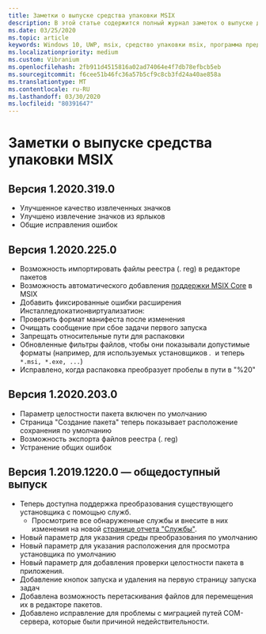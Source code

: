 ```yaml
---
title: Заметки о выпуске средства упаковки MSIX
description: В этой статье содержится полный журнал заметок о выпуске для различных версий средства упаковки MSIX.
ms.date: 03/25/2020
ms.topic: article
keywords: Windows 10, UWP, msix, средство упаковки msix, программа предварительной оценки
ms.localizationpriority: medium
ms.custom: Vibranium
ms.openlocfilehash: 2fb911d4515816a02ad74064e4f7db78efbcb5eb
ms.sourcegitcommit: f6cee51b46fc36a57b5cf9c8cb3fd24a40ae858a
ms.translationtype: MT
ms.contentlocale: ru-RU
ms.lasthandoff: 03/30/2020
ms.locfileid: "80391647"
---
```

# <a name="release-notes-for-the-msix-packaging-tool"></a>Заметки о выпуске средства упаковки MSIX

## <a name="version-120203190"></a>Версия 1.2020.319.0
- Улучшенное качество извлеченных значков
- Улучшено извлечение значков из ярлыков
- Общие исправления ошибок

## <a name="version-120202250"></a>Версия 1.2020.225.0
- Возможность импортировать файлы реестра (. reg) в редакторе пакетов
- Возможность автоматического добавления [поддержки MSIX Core](../../msix-core/msixcore.md) в MSIX
- Добавить фиксированные ошибки расширения Инсталледлокатионвиртуализатион:
- Проверить формат манифеста после изменения 
- Очищать сообщение при сбое задачи первого запуска 
- Запрещать относительные пути для распаковки 
- Обновленные фильтры файлов, чтобы они показывали допустимые форматы (например, для используемых установщиков *.*  и теперь `*.msi, *.exe, ...`) 
- Исправлено, когда распаковка преобразует пробелы в пути в "%20"

## <a name="version-120202030"></a>Версия 1.2020.203.0
- Параметр целостности пакета включен по умолчанию
- Страница "Создание пакета" теперь показывает расположение сохранения по умолчанию
- Возможность экспорта файлов реестра (. reg)
- Устранение общих ошибок

## <a name="version-1201912200---public-release"></a>Версия 1.2019.1220.0 — общедоступный выпуск
- Теперь доступна поддержка преобразования существующего установщика с помощью служб.
  - Просмотрите все обнаруженные службы и внесите в них изменения на новой [странице отчета "Службы"](../convert-an-installer-with-services.md).
- Новый параметр для указания среды преобразования по умолчанию
- Новый параметр для указания расположения для просмотра установщика по умолчанию
- Новый параметр для добавления проверки целостности пакета в приложения.
- Добавление кнопок запуска и удаления на первую страницу запуска задач
- Добавлена возможность перетаскивания файлов для перемещения их в редакторе пакетов.
- Добавлено исправление для проблемы с миграцией путей COM-сервера, которые были причиной недействительности.
